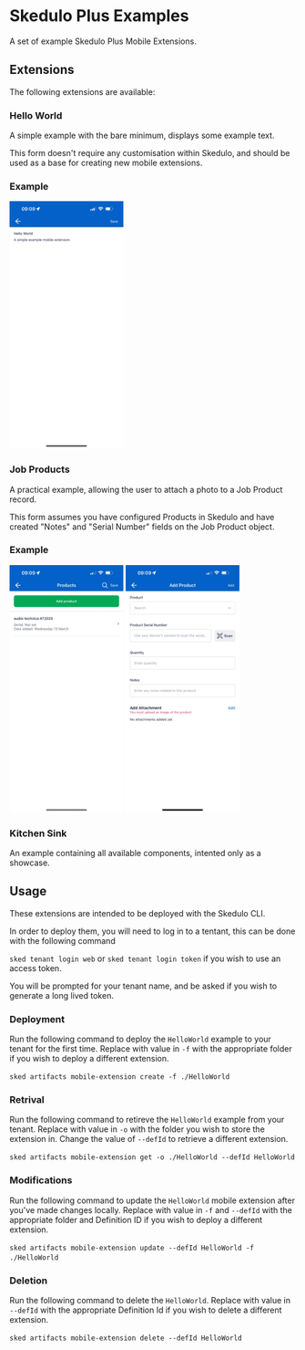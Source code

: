 # Skedulo Plus Examples

A set of example Skedulo Plus Mobile Extensions.

## Extensions

The following extensions are available:

### Hello World

A simple example with the bare minimum, displays some example text.

This form doesn't require any customisation within Skedulo, and should be used as a base for creating new mobile extensions.

### Example

<img src="/images/hello-world.jpg" width="200">

### Job Products

A practical example, allowing the user to attach a photo to a Job Product record.

This form assumes you have configured Products in Skedulo and have created "Notes" and "Serial Number" fields on the Job Product object.

### Example

<p float="left">
<img src="/images/job-products.jpg" width="200">
<img src="/images/add-product.jpg" width="200">
</p>

### Kitchen Sink

An example containing all available components, intented only as a showcase.

## Usage

These extensions are intended to be deployed with the Skedulo CLI.

In order to deploy them, you will need to log in to a tentant, this can be done with the following command

`sked tenant login web` or `sked tenant login token` if you wish to use an access token.

You will be prompted for your tenant name, and be asked if you wish to generate a long lived token.

### Deployment

Run the following command to deploy the `HelloWorld` example to your tenant for the first time. Replace with value in `-f` with the appropriate folder if you wish to deploy a different extension.

`sked artifacts mobile-extension create -f ./HelloWorld`

### Retrival

Run the following command to retireve the `HelloWorld` example from your tenant. Replace with value in `-o` with the folder you wish to store the extension in. Change the value of `--defId` to retrieve a different extension.

`sked artifacts mobile-extension get -o ./HelloWorld --defId HelloWorld`

### Modifications

Run the following command to update the `HelloWorld` mobile extension after you've made changes locally. Replace with value in `-f` and `--defId` with the appropriate folder and Definition ID if you wish to deploy a different extension.

`sked artifacts mobile-extension update --defId HelloWorld -f ./HelloWorld`

### Deletion

Run the following command to delete the `HelloWorld`. Replace with value in `--defId` with the appropriate Definition Id if you wish to delete a different extension.

`sked artifacts mobile-extension delete --defId HelloWorld`

